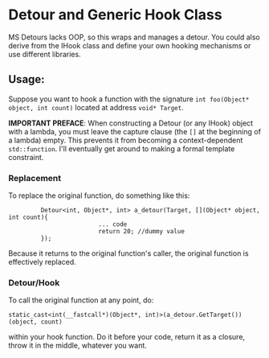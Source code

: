 # Detour and Generic Hook Class
MS Detours lacks OOP, so this wraps and manages a detour. You could also derive from the IHook class and define your own hooking mechanisms or use different libraries.
## Usage:
Suppose you want to hook a function with the signature `int foo(Object* object, int count)` located at address `void* Target`. 

**IMPORTANT PREFACE**: When constructing a Detour (or any IHook) object with a lambda, you must leave the capture clause (the `[]` at the beginning of a lambda) empty. This prevents it from becoming a context-dependent `std::function`. I'll eventually get around to making a formal template constraint.
### Replacement
 To replace the original function, do something like this:
 
			 Detour<int, Object*, int> a_detour(Target, [](Object* object, int count){
							 ... code
							 return 20; //dummy value
			 });
   Because it returns to the original function's caller, the original function is effectively replaced.
 ### Detour/Hook
 To call the original function at any point, do:  
 
 `static_cast<int(__fastcall*)(Object*, int)>(a_detour.GetTarget())(object, count)` 
 
 within your hook function. Do it before your code, return it as a closure, throw it in the middle, whatever you want.
